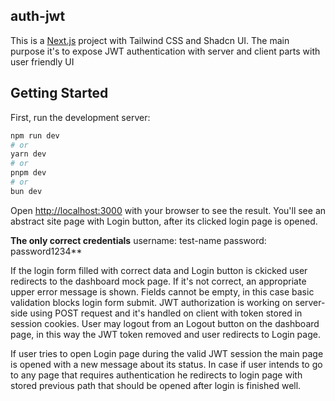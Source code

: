 ## auth-jwt
This is a [Next.js](https://nextjs.org/) project with Tailwind CSS and Shadcn UI. The main purpose it's to expose JWT authentication with server and client parts with user friendly UI 

## Getting Started

First, run the development server:

```bash
npm run dev
# or
yarn dev
# or
pnpm dev
# or
bun dev
```

Open [http://localhost:3000](http://localhost:3000) with your browser to see the result.
You'll see an abstract site page with Login button, after its clicked login page is opened.

**The only correct credentials**
username: test-name 
password: password1234**

If the login form filled with correct data and Login button is ckicked user redirects to the dashboard mock page. If it's not correct, an appropriate upper error message is shown. Fields cannot be empty, in this case basic validation blocks login form submit.
JWT authorization is working on server-side using POST request and it's handled on client with token stored in session cookies.
User may logout from an Logout button on the dashboard page, in this way the JWT token removed and user redirects to Login page.

If user tries to open Login page during the valid JWT session the main page is opened with a new message about its status.
In case if user intends to go to any page that requires authentication he redirects to login page with stored previous path that should be opened after login is finished well.
